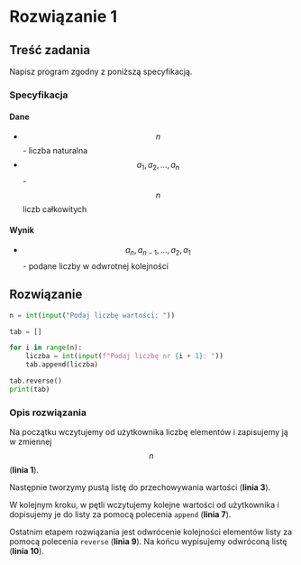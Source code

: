 # Rozwiązanie 1

## Treść zadania

Napisz program zgodny z poniższą specyfikacją.&#x20;

### Specyfikacja

#### Dane

* $$n$$ - liczba naturalna
* $$a_1,a_2,\dots,a_n$$ - $$n$$ liczb całkowitych

#### Wynik

* $$a_n,a_{n-1},\dots,a_2,a_1$$ - podane liczby w odwrotnej kolejności

## Rozwiązanie

```python
n = int(input("Podaj liczbę wartości: "))

tab = []

for i in range(n):
    liczba = int(input(f"Podaj liczbę nr {i + 1}: "))
    tab.append(liczba)

tab.reverse()
print(tab)
```

### Opis rozwiązania

Na początku wczytujemy od użytkownika liczbę elementów i zapisujemy ją w zmiennej $$n$$ (**linia 1**).

Następnie tworzymy pustą listę do przechowywania wartości (**linia 3**).

W kolejnym kroku, w pętli wczytujemy kolejne wartości od użytkownika i dopisujemy je do listy za pomocą polecenia `append` (**linia 7**).

Ostatnim etapem rozwiązania jest odwrócenie kolejności elementów listy za pomocą polecenia `reverse` (**linia 9**). Na końcu wypisujemy odwróconą listę (**linia 10**).
